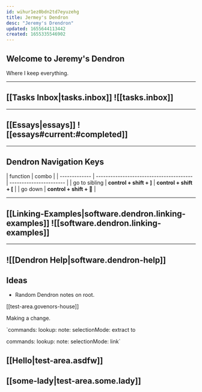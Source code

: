 ```yaml
---
id: wihur1ez0bdn2td7eyuzehg
title: Jermey's Dendron
desc: "Jeremy's Drendron"
updated: 1655644113442
created: 1655335546902
---
```


## Welcome to Jeremy's Dendron

Where I keep everything.

---

## [[Tasks Inbox|tasks.inbox]] ![[tasks.inbox]]

---

## [[Essays|essays]] ![[essays#current:#completed]]

---

## Dendron Navigation Keys

| function      | combo                                    |
| ------------- | ---------------------------------------- | ----------------------- |
| go to sibling | **control + shift + ]**                  | **control + shift + [** |
| go down       | **control + shift + :arrow_down_small:** |

---

## [[Linking-Examples|software.dendron.linking-examples]] ![[software.dendron.linking-examples]]

---

## ![[Dendron Help|software.dendron-help]]

## Ideas

- Random Dendron notes on root.

[[test-area.govenors-house]]

Making a change.

`commands:
lookup:
note:
selectionMode: extract
to

commands:
lookup:
note:
selectionMode: link`

## [[Hello|test-area.asdfw]]

## [[some-lady|test-area.some.lady]]
